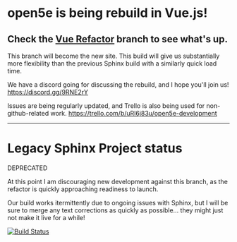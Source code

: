 # open5e is being rebuild in Vue.js!

## Check the [Vue Refactor](https://github.com/eepMoody/open5e/tree/vue-refactor) branch to see what's up.

This branch will become the new site. This build will give us substantially more flexibility than the previous Sphinx build with a similarly quick load time.

We have a discord going for discussing the rebuild, and I hope you'll join us! https://discord.gg/9RNE2rY 

Issues are being regularly updated, and Trello is also being used for non-github-related work. https://trello.com/b/uRl6j83u/open5e-development

--------------

# Legacy Sphinx Project status

DEPRECATED

At this point I am discouraging new development against this branch, as the refactor is quickly approaching readiness to launch.

Our build works itermittently due to ongoing issues with Sphinx, but I will be sure to merge any text corrections as quickly as possible... they might just not make it live for a while!

[![Build Status](https://travis-ci.org/eepMoody/open5e.svg?branch=master)](https://travis-ci.org/eepMoody/open5e)
